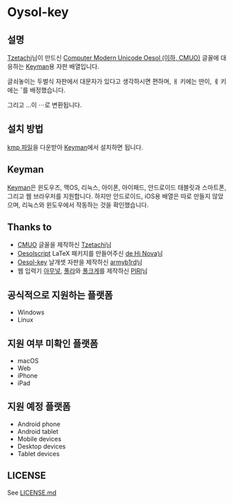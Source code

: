 # Oysol-key

## 설명

[Tzetachi](https://github.com/Tzetachi)님이 만드신 [Computer Modern Unicode Oesol (이하, CMUO)](https://github.com/Tzetachi/Computer-Modern-Unicode-Oesol) 글꼴에 대응하는 [Keyman](https://keyman.com/)용 자판 배열입니다.

글쇠놓이는 두벌식 자판에서 대문자가 있다고 생각하시면 편하며, ㅐ 키에는 딴이, ㅔ 키에는 ˘를 배정했습니다.

그리고 ...이 ⋯로 변환됩니다.

## 설치 방법

[kmp 파일](https://github.com/oysol/Oysol-key/blob/main/build/oysol_key.kmp)을 다운받아 [Keyman](https://keyman.com/)에서 설치하면 됩니다.

## Keyman

[Keyman](https://keyman.com/)은 윈도우즈, 맥OS, 리눅스, 아이폰, 아이패드, 안드로이드 태블릿과 스마트폰, 그리고 웹 브라우저를 지원합니다. 하지만 안드로이드, iOS용 배열은 따로 만들지 않았으며, 리눅스와 윈도우에서 작동하는 것을 확인했습니다.

## Thanks to

 * [CMUO](https://github.com/Tzetachi/Computer-Modern-Unicode-Oesol) 글꼴을 제작하신 [Tzetachi](https://github.com/Tzetachi)님
 * [Oesolscript](https://bitbucket.org/novadh/oesolscript/src/master/) LaTeX 패키지를 만들어주신 [de Hi Nova](https://bitbucket.org/novadh/)님
 * [Oesol-key](https://github.com/armyb1rd/Oesol-key) 날개셋 자판을 제작하신 [armyb1rd](https://github.com/armyb1rd)님
 * 웹 입력기 [아무넣](https://phost.gitlab.io/wt/am/), [풀라](https://gitlab.com/phost/python-tools/-/raw/master/%ED%92%80%EB%9D%BC)와 [풀크게](https://gitlab.com/phost/python-tools/-/raw/master/%ED%92%80%ED%81%AC%EA%B2%8C)를 제작하신 [PIRI](https://gitlab.com/phost)님

## 공식적으로 지원하는 플랫폼

 * Windows
 * Linux
 
## 지원 여부 미확인 플랫폼

 * macOS
 * Web
 * iPhone
 * iPad
 
 ## 지원 예정 플랫폼
 
 * Android phone
 * Android tablet
 * Mobile devices
 * Desktop devices
 * Tablet devices

## LICENSE

See [LICENSE.md](LICENSE.md)
